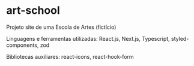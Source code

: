 # art-school
Projeto site de uma Escola de Artes (fictício)

Linguagens e ferramentas utilizadas: React.js, Next.js, Typescript, styled-components, zod

Bibliotecas auxiliares: react-icons, react-hook-form
